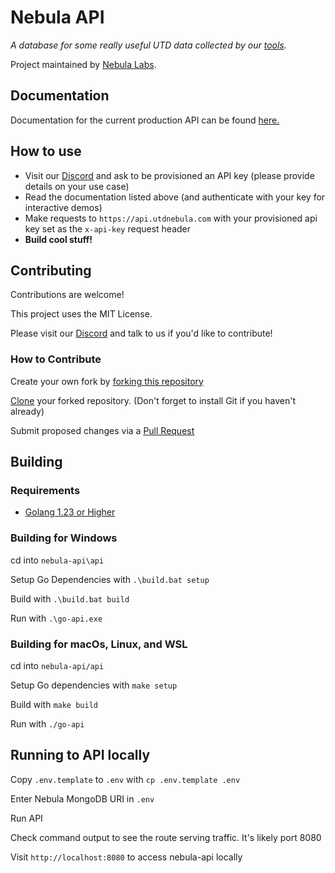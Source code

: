 
# Nebula API

_A database for some really useful UTD data collected by our [tools](https://github.com/UTDNebula/api-tools)._

Project maintained by [Nebula Labs](https://about.utdnebula.com).

## Documentation

Documentation for the current production API can be found [here.](https://api.utdnebula.com/swagger/index.html)

## How to use

- Visit our [Discord](https://discord.utdnebula.com) and ask to be provisioned an API key (please provide details on your use case)
- Read the documentation listed above (and authenticate with your key for interactive demos)
- Make requests to `https://api.utdnebula.com` with your provisioned api key set as the `x-api-key` request header
- **Build cool stuff!**

## Contributing
Contributions are welcome!

This project uses the MIT License.

Please visit our [Discord](https://discord.utdnebula.com) and talk to us if you'd like to contribute!
### How to Contribute

Create your own fork by [forking this repository](https://docs.github.com/en/pull-requests/collaborating-with-pull-requests/working-with-forks/fork-a-repo#forking-a-repository)

[Clone](https://docs.github.com/en/pull-requests/collaborating-with-pull-requests/working-with-forks/fork-a-repo#cloning-your-forked-repository) your forked repository. (Don't forget to install Git if you haven't already)

Submit proposed changes via a [Pull Request](https://docs.github.com/en/pull-requests/collaborating-with-pull-requests/proposing-changes-to-your-work-with-pull-requests/creating-a-pull-request)

## Building
### Requirements
- [Golang 1.23 or Higher](https://go.dev/dl/)


### Building for Windows
cd into `nebula-api\api`

Setup Go Dependencies with 
`.\build.bat setup`

Build with
`.\build.bat build`

Run with
`.\go-api.exe`

### Building for macOs, Linux, and WSL
cd into `nebula-api/api`

Setup Go dependencies with 
`make setup`

Build with
`make build`

Run with
`./go-api`
## Running to API locally
Copy `.env.template` to `.env` with
`cp .env.template .env`

Enter Nebula MongoDB URI in `.env`

Run API

Check command output to see the route serving traffic. It's likely port 8080

Visit `http://localhost:8080` to access nebula-api locally
